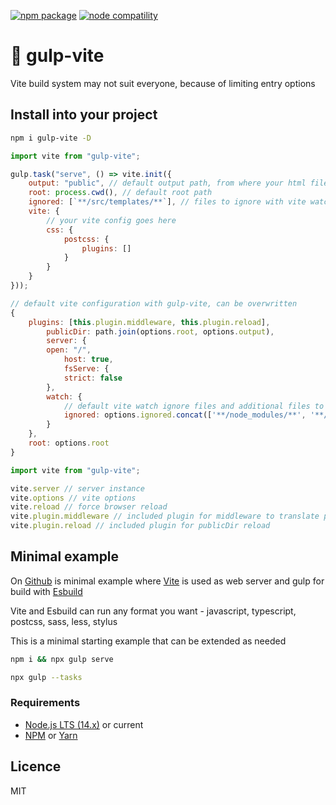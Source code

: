 <a href="https://npmjs.com/package/gulp-vite"><img src="https://img.shields.io/npm/v/gulp-vite.svg" alt="npm package"></a>
<a href="https://nodejs.org/en/about/releases/"><img src="https://img.shields.io/node/v/gulp-vite.svg" alt="node compatility"></a>

# 🥤 gulp-vite

Vite build system may not suit everyone, because of limiting entry options

## Install into your project
```sh
npm i gulp-vite -D
```

```js
import vite from "gulp-vite";

gulp.task("serve", () => vite.init({
    output: "public", // default output path, from where your html files are served
    root: process.cwd(), // default root path
    ignored: [`**/src/templates/**`], // files to ignore with vite watch
    vite: {
        // your vite config goes here
        css: {
            postcss: {
                plugins: []
            }
        }
    }
}));
```

```js
// default vite configuration with gulp-vite, can be overwritten
{
    plugins: [this.plugin.middleware, this.plugin.reload],
        publicDir: path.join(options.root, options.output),
        server: {
        open: "/",
            host: true,
            fsServe: {
            strict: false
        },
        watch: {
            // default vite watch ignore files and additional files to ignore, reload for templates files is handled manually
            ignored: options.ignored.concat(['**/node_modules/**', '**/.git/**', `**/${options.output}/*.html`])
        }
    },
    root: options.root
}
```

```js
import vite from "gulp-vite";

vite.server // server instance
vite.options // vite options
vite.reload // force browser reload
vite.plugin.middleware // included plugin for middleware to translate paths from /page to /public/page.html
vite.plugin.reload // included plugin for publicDir reload
```

## Minimal example

On [Github](https://github.com/evromalarkey/gulp-vite) is minimal example where [Vite](https://vitejs.dev/) is used as web server and gulp for build with [Esbuild](https://esbuild.github.io/)

Vite and Esbuild can run any format you want - javascript, typescript, postcss, sass, less, stylus

This is a minimal starting example that can be extended as needed

```sh
npm i && npx gulp serve
```

```sh
npx gulp --tasks
```

### Requirements

- [Node.js LTS (14.x)](https://nodejs.org/en/download/) or current
- [NPM](https://www.npmjs.com/package/npm) or [Yarn](https://yarnpkg.com/)

## Licence
MIT